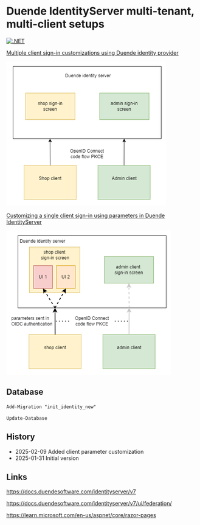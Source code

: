 # Duende IdentityServer multi-tenant, multi-client setups

[![.NET](https://github.com/damienbod/duende-multi-tenant/actions/workflows/dotnet.yml/badge.svg)](https://github.com/damienbod/duende-multi-tenant/actions/workflows/dotnet.yml)

[Multiple client sign-in customizations using Duende identity provider](https://damienbod.com/2025/02/03/multiple-client-sign-in-customizations-using-duende-identity-provider/)

![Client customization](https://github.com/damienbod/duende-multi-tenant/blob/main/images/context.png)

[Customizing a single client sign-in using parameters in Duende IdentityServer](https://damienbod.com)

![Client parameters customization](https://github.com/damienbod/duende-multi-tenant/blob/main/images/context-parameters.png)

## Database

```
Add-Migration "init_identity_new" 
```

```
Update-Database
```

## History 

- 2025-02-09 Added client parameter customization
- 2025-01-31 Initial version

## Links

https://docs.duendesoftware.com/identityserver/v7

https://docs.duendesoftware.com/identityserver/v7/ui/federation/

https://learn.microsoft.com/en-us/aspnet/core/razor-pages
